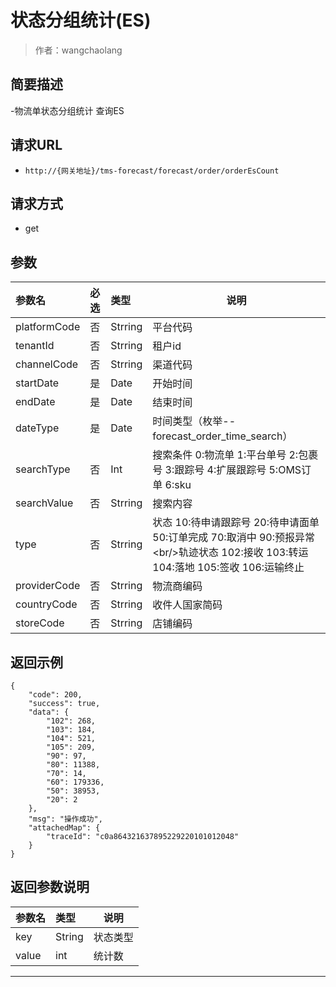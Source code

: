 # 状态分组统计(ES)

> 作者：wangchaolang

## 简要描述

-物流单状态分组统计 查询ES	

## 请求URL
- `http://{网关地址}/tms-forecast/forecast/order/orderEsCount`
  
## 请求方式
- get 

## 参数

|参数名|必选|类型|说明|
|:----    |:---|:----- |-----   |
|platformCode |否  |Strring |平台代码   |
|tenantId |否  |Strring |租户id   |
|channelCode |否  |Strring |渠道代码   |
|startDate |是  |Date | 开始时间    |
|endDate     |是  |Date | 结束时间    |
|dateType     |是  |Date | 时间类型（枚举--forecast_order_time_search） |
|searchType     |否  |Int | 搜索条件 0:物流单 1:平台单号 2:包裹号 3:跟踪号 4:扩展跟踪号 5:OMS订单 6:sku    |
|searchValue |否  |Strring | 搜索内容    |
|type |否  |Strring |状态 10:待申请跟踪号 20:待申请面单 50:订单完成 70:取消中 90:预报异常&lt;br/>轨迹状态 102:接收 103:转运 104:落地 105:签收 106:运输终止|
|providerCode |否  |Strring |物流商编码   |
|countryCode |否  |Strring |收件人国家简码   |
|storeCode |否  |Strring |店铺编码   |

## 返回示例 

``` 
{
    "code": 200,
    "success": true,
    "data": {
        "102": 268,
        "103": 184,
        "104": 521,
        "105": 209,
        "90": 97,
        "80": 11388,
        "70": 14,
        "60": 179336,
        "50": 38953,
        "20": 2
    },
    "msg": "操作成功",
    "attachedMap": {
        "traceId": "c0a864321637895229220101012048"
    }
}
```

## 返回参数说明 

|参数名|类型|说明|
|:-----  |:-----|-----                           |
|key |String   |状态类型 |
|value |int   |统计数 |

----------------------------------------------------------------------------------------------------